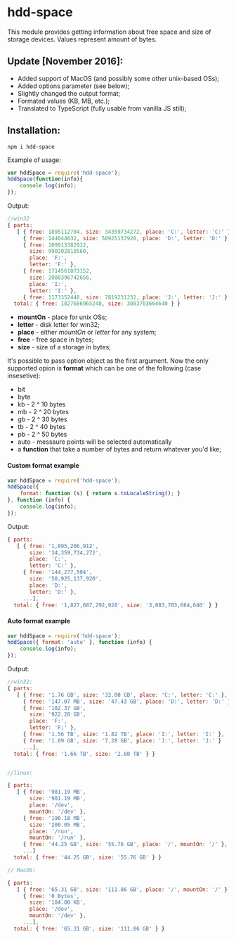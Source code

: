 # hdd-space

This module provides getting information about free space and size of storage devices.
Values represent amount of bytes.

## Update [November 2016]:
- Added support of MacOS (and possibly some other unix-based OSs);
- Added options parameter (see below);
- Slightly changed the output format;
- Formated values (KB, MB, etc.);
- Translated to TypeScript (fully usable from vanilla JS still);


## Installation:

```
npm i hdd-space
```

Example of usage:

```javascript
var hddSpace = require('hdd-space');
hddSpace(function(info){
	console.log(info);
});
```

Output:
```js
//win32
{ parts: 
   [ { free: 1895112704, size: 34359734272, place: 'C:', letter: 'C:' },
     { free: 144044032, size: 50925137920, place: 'D:', letter: 'D:' },
     { free: 109913382912,
       size: 990202818560,
       place: 'F:',
       letter: 'F:' },
     { free: 1714561073152,
       size: 2000396742656,
       place: 'I:',
       letter: 'I:' },
     { free: 1173352448, size: 7819231232, place: 'J:', letter: 'J:' } ],
  total: { free: 1827686965248, size: 3083703664640 } }
```

- **mountOn** - place for unix OSs;
- **letter** - disk letter for win32;
- **place** - either *mountOn* or *letter* for any system;
- **free** - free space in bytes;
- **size** - size of a storage in bytes;

It's possible to pass option object as the first argument.
Now the only supported opion is **format** which can be one of the following (case insesetive):
- bit 
- byte
- kb - 2 ^ 10 bytes
- mb - 2 ^ 20 bytes
- gb - 2 ^ 30 bytes
- tb - 2 ^ 40 bytes
- pb - 2 ^ 50 bytes
- auto - messaure points will be selected automatically
- a **function** that take a number of bytes and return whatever you'd like;

#### Custom format example
```js
var hddSpace = require('hdd-space');
hddSpace({
    format: function (s) { return s.toLocaleString(); }
}, function (info) {
    console.log(info);
});
```
Output:
```js
{ parts: 
   [ { free: '1,895,206,912',
       size: '34,359,734,272',
       place: 'C:',
       letter: 'C:' },
     { free: '144,277,504',
       size: '50,925,137,920',
       place: 'D:',
       letter: 'D:' },
     ...],
  total: { free: '1,827,687,292,928', size: '3,083,703,664,640' } }
```
#### Auto format example
```javascript
var hddSpace = require('hdd-space');
hddSpace({ format: 'auto' }, function (info) {
    console.log(info);
});
```

Output:

```js
//win32:
{ parts: 
   [ { free: '1.76 GB', size: '32.00 GB', place: 'C:', letter: 'C:' },
     { free: '147.07 MB', size: '47.43 GB', place: 'D:', letter: 'D:' },
     { free: '102.37 GB',
       size: '922.20 GB',
       place: 'F:',
       letter: 'F:' },
     { free: '1.56 TB', size: '1.82 TB', place: 'I:', letter: 'I:' },
     { free: '1.09 GB', size: '7.28 GB', place: 'J:', letter: 'J:' } 
	 ...],
  total: { free: '1.66 TB', size: '2.80 TB' } }


//linux:

{ parts: 
   [ { free: '981.19 MB',
       size: '981.19 MB',
       place: '/dev',
       mountOn: '/dev' },
     { free: '196.18 MB',
       size: '200.05 MB',
       place: '/run',
       mountOn: '/run' },
     { free: '44.25 GB', size: '55.76 GB', place: '/', mountOn: '/' },
     ...]
  total: { free: '44.25 GB', size: '55.76 GB' } }

// MacOS:

{ parts: 
   [ { free: '65.31 GB', size: '111.86 GB', place: '/', mountOn: '/' },
     { free: '0 Bytes',
       size: '184.00 KB',
       place: '/dev',
       mountOn: '/dev' },
     ...],
  total: { free: '65.31 GB', size: '111.86 GB' } }

```